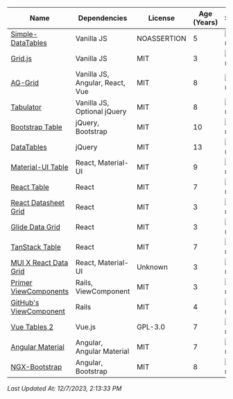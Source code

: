 | Name | Dependencies | License | Age (Years) | Stars | Issues | Last Commit |
|------|--------------|---------|-------------|-------|--------|-------------|
| [Simple-DataTables](https://github.com/fiduswriter/Simple-DataTables) | Vanilla JS | NOASSERTION | 5 | ![Stars](https://img.shields.io/github/stars/fiduswriter/Simple-DataTables?style=social) | ![Issues](https://img.shields.io/github/issues/fiduswriter/Simple-DataTables) | 11/28/2023 |
| [Grid.js](https://github.com/grid-js/gridjs) | Vanilla JS | MIT | 3 | ![Stars](https://img.shields.io/github/stars/grid-js/gridjs?style=social) | ![Issues](https://img.shields.io/github/issues/grid-js/gridjs) | 1/29/2023 |
| [AG-Grid](https://github.com/ag-grid/ag-grid) | Vanilla JS, Angular, React, Vue | MIT | 8 | ![Stars](https://img.shields.io/github/stars/ag-grid/ag-grid?style=social) | ![Issues](https://img.shields.io/github/issues/ag-grid/ag-grid) | 12/7/2023 |
| [Tabulator](https://github.com/olifolkerd/tabulator) | Vanilla JS, Optional jQuery | MIT | 8 | ![Stars](https://img.shields.io/github/stars/olifolkerd/tabulator?style=social) | ![Issues](https://img.shields.io/github/issues/olifolkerd/tabulator) | 8/27/2023 |
| [Bootstrap Table](https://github.com/wenzhixin/bootstrap-table) | jQuery, Bootstrap | MIT | 10 | ![Stars](https://img.shields.io/github/stars/wenzhixin/bootstrap-table?style=social) | ![Issues](https://img.shields.io/github/issues/wenzhixin/bootstrap-table) | 12/6/2023 |
| [DataTables](https://github.com/DataTables/DataTables) | jQuery | MIT | 13 | ![Stars](https://img.shields.io/github/stars/DataTables/DataTables?style=social) | ![Issues](https://img.shields.io/github/issues/DataTables/DataTables) | 1/25/2022 |
| [Material-UI Table](https://github.com/mui-org/material-ui) | React, Material-UI | MIT | 9 | ![Stars](https://img.shields.io/github/stars/mui-org/material-ui?style=social) | ![Issues](https://img.shields.io/github/issues/mui-org/material-ui) | 12/7/2023 |
| [React Table](https://github.com/tannerlinsley/react-table) | React | MIT | 7 | ![Stars](https://img.shields.io/github/stars/tannerlinsley/react-table?style=social) | ![Issues](https://img.shields.io/github/issues/tannerlinsley/react-table) | 11/28/2023 |
| [React Datasheet Grid](https://github.com/nick-keller/react-datasheet-grid) | React | MIT | 3 | ![Stars](https://img.shields.io/github/stars/nick-keller/react-datasheet-grid?style=social) | ![Issues](https://img.shields.io/github/issues/nick-keller/react-datasheet-grid) | 7/26/2023 |
| [Glide Data Grid](https://github.com/glideapps/glide-data-grid) | React | MIT | 3 | ![Stars](https://img.shields.io/github/stars/glideapps/glide-data-grid?style=social) | ![Issues](https://img.shields.io/github/issues/glideapps/glide-data-grid) | 12/1/2023 |
| [TanStack Table](https://github.com/tanstack/table) | React | MIT | 7 | ![Stars](https://img.shields.io/github/stars/tanstack/table?style=social) | ![Issues](https://img.shields.io/github/issues/tanstack/table) | 11/28/2023 |
| [MUI X React Data Grid](https://github.com/mui/mui-x) | React, Material-UI | Unknown | 3 | ![Stars](https://img.shields.io/github/stars/mui/mui-x?style=social) | ![Issues](https://img.shields.io/github/issues/mui/mui-x) | 12/6/2023 |
| [Primer ViewComponents](https://github.com/primer/view_components) | Rails, ViewComponent | MIT | 3 | ![Stars](https://img.shields.io/github/stars/primer/view_components?style=social) | ![Issues](https://img.shields.io/github/issues/primer/view_components) | 12/6/2023 |
| [GitHub's ViewComponent](https://github.com/github/view_component) | Rails | MIT | 4 | ![Stars](https://img.shields.io/github/stars/github/view_component?style=social) | ![Issues](https://img.shields.io/github/issues/github/view_component) | 12/4/2023 |
| [Vue Tables 2](https://github.com/matfish2/vue-tables-2) | Vue.js | GPL-3.0 | 7 | ![Stars](https://img.shields.io/github/stars/matfish2/vue-tables-2?style=social) | ![Issues](https://img.shields.io/github/issues/matfish2/vue-tables-2) | 11/25/2021 |
| [Angular Material](https://github.com/angular/components) | Angular, Angular Material | MIT | 7 | ![Stars](https://img.shields.io/github/stars/angular/components?style=social) | ![Issues](https://img.shields.io/github/issues/angular/components) | 12/6/2023 |
| [NGX-Bootstrap](https://github.com/valor-software/ngx-bootstrap) | Angular, Bootstrap | MIT | 8 | ![Stars](https://img.shields.io/github/stars/valor-software/ngx-bootstrap?style=social) | ![Issues](https://img.shields.io/github/issues/valor-software/ngx-bootstrap) | 11/28/2023 |

_Last Updated At: 12/7/2023, 2:13:33 PM_
